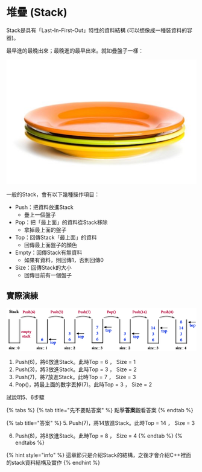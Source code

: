 # 堆疊 \(Stack\)

Stack是具有「Last-In-First-Out」特性的資料結構 \(可以想像成一種裝資料的容器\)。

最早進的最晚出來；最晚進的最早出來。就如疊盤子一樣：

![](../../.gitbook/assets/wzwpmlzizvx0cmyktqxejm1kzmx8soxmdm0ezyvcwbpxgbh9yckf2bsbxdv02bj5con5wztvwaq5yd3d3lvodc0rha%20%282%29.jpg)

一般的Stack，會有以下幾種操作項目：

* Push：把資料放進Stack
  * 疊上一個盤子
* Pop：把「最上面」的資料從Stack移除
  * 拿掉最上面的盤子
* Top：回傳Stack「最上面」的資料
  * 回傳最上面盤子的顏色
* Empty：回傳Stack有無資料
  * 如果有資料，則回傳1，否則回傳0
* Size：回傳Stack的大小
  * 回傳目前有一個盤子

## 實際演練

![](../../.gitbook/assets/f1.png)

1. Push\(6\)，將6放進Stack。此時Top = 6 ， Size = 1
2. Push\(3\)，將3放進Stack。此時Top = 3 ， Size = 2
3. Push\(7\)，將7放進Stack。此時Top = 7 ， Size = 3
4. Pop\(\)，將最上面的數字丟掉\(7\)。此時Top = 3 ， Size = 2

試說明5、6步驟

{% tabs %}
{% tab title="先不要點答案" %}
點擊**答案**觀看答案
{% endtab %}

{% tab title="答案" %}
5. Push\(7\)，將14放進Stack。此時Top = 14 ， Size = 3

6. Push\(8\)，將8放進Stack。此時Top = 8 ， Size = 4
{% endtab %}
{% endtabs %}

{% hint style="info" %}
這章節只是介紹Stack的結構，之後才會介紹C++裡面的stack資料結構及實作
{% endhint %}



